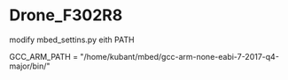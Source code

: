 # Drone_F302R8

modify mbed_settins.py eith PATH

GCC_ARM_PATH = "/home/kubant/mbed/gcc-arm-none-eabi-7-2017-q4-major/bin/"

